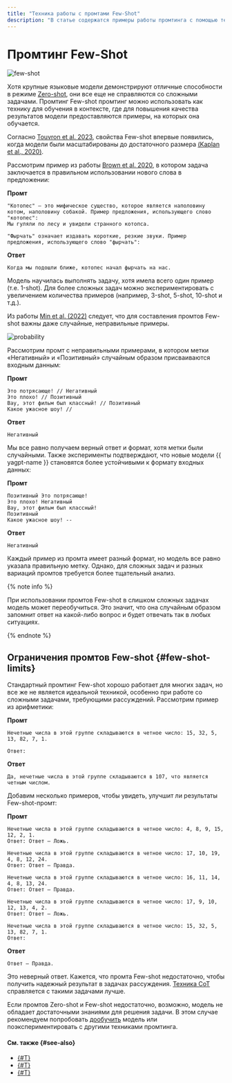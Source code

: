 ```yaml
---
title: "Техника работы с промтами Few-Shot"
description: "В статье содержатся примеры работы промтинга с помощью техники Few-Shot."
---
```


# Промтинг Few-Shot

![few-shot](../../../_assets/foundation-models/studybook/techniques/image-3.svg)

Хотя крупные языковые модели демонстрируют отличные способности в режиме [Zero-shot](zero-shot.md), они все еще не справляются со сложными задачами. Промтинг Few-shot промтинг можно использовать как технику для обучения в контексте, где для повышения качества результатов модели предоставляются примеры, на которых она обучается.

Согласно [Touvron et al. 2023](https://arxiv.org/pdf/2302.13971.pdf), свойства Few-shot впервые появились, когда модели были масштабированы до достаточного размера [(Kaplan et al., 2020)](https://arxiv.org/abs/2001.08361).

Рассмотрим пример из работы [Brown et al. 2020](https://arxiv.org/abs/2005.14165), в котором задача заключается в правильном использовании нового слова в предложении:

**Промт**

```text
"Котопес" — это мифическое существо, которое является наполовину котом, наполовину собакой. Пример предложения, использующего слово "котопес":
Мы гуляли по лесу и увидели странного котопса.

"Фырчать" означает издавать короткие, резкие звуки. Пример предложения, использующего слово "фырчать":
```

**Ответ**

```text
Когда мы подошли ближе, котопес начал фырчать на нас.
```

Модель научилась выполнять задачу, хотя имела всего один пример (т.е. 1-shot). Для более сложных задач можно экспериментировать с увеличением количества примеров (например, 3-shot, 5-shot, 10-shot и т.д.).

Из работы [Min et al. (2022)](https://arxiv.org/abs/2202.12837) следует, что для составления промтов Few-shot важны даже случайные, неправильные примеры. 

![probability](../../../_assets/foundation-models/studybook/techniques/image-4.svg)

Рассмотрим промт с неправильными примерами, в котором метки «Негативный» и «Позитивный» случайным образом присваиваются входным данным:

**Промт**
```text
Это потрясающе! // Негативный
Это плохо! // Позитивный
Вау, этот фильм был классный! // Позитивный
Какое ужасное шоу! //
```

**Ответ**
```text
Негативный
```

Мы все равно получаем верный ответ и формат, хотя метки были случайными. Также эксперименты подтверждают, что новые модели {{ yagpt-name }} становятся более устойчивыми к формату входных данных:

**Промт**
```text
Позитивный Это потрясающе! 
Это плохо! Негативный
Вау, этот фильм был классный!
Позитивный
Какое ужасное шоу! --
```

**Ответ**
```text
Негативный
```

Каждый пример из промта имеет разный формат, но модель все равно указала правильную метку. Однако, для сложных задач и разных вариаций промтов требуется более тщательный анализ.

{% note info %}

При использовании промтов Few-shot в слишком сложных задачах модель может переобучиться. Это значит, что она случайным образом запомнит ответ на какой-либо вопрос и будет отвечать так в любых ситуациях.

{% endnote %}

## Ограничения промтов Few-shot {#few-shot-limits}

Стандартный промтинг Few-shot хорошо работает для многих задач, но все же не является идеальной техникой, особенно при работе со сложными задачами, требующими рассуждений. Рассмотрим пример из арифметики:

**Промт**

```text
Нечетные числа в этой группе складываются в четное число: 15, 32, 5, 13, 82, 7, 1. 

Ответ: 
```

**Ответ**

```
Да, нечетные числа в этой группе складываются в 107, что является четным числом.
```

Добавим несколько примеров, чтобы увидеть, улучшит ли результаты Few-shot-промт:

**Промт**

```text
Нечетные числа в этой группе складываются в четное число: 4, 8, 9, 15, 12, 2, 1.
Ответ: Ответ — Ложь.

Нечетные числа в этой группе складываются в четное число: 17, 10, 19, 4, 8, 12, 24.
Ответ: Ответ — Правда.

Нечетные числа в этой группе складываются в четное число: 16, 11, 14, 4, 8, 13, 24.
Ответ: Ответ — Правда.

Нечетные числа в этой группе складываются в четное число: 17, 9, 10, 12, 13, 4, 2.
Ответ: Ответ — Ложь.

Нечетные числа в этой группе складываются в четное число: 15, 32, 5, 13, 82, 7, 1. 
Ответ: 
```

**Ответ**

```text
Ответ — Правда.
```

Это неверный ответ. Кажется, что промта Few-shot недостаточно, чтобы получить надежный результат в задачах рассуждения. [Техника CoT](CoT.md) справляется с такими задачами лучше.

Если промтов Zero-shot и Few-shot недостаточно, возможно, модель не обладает достаточными знаниями для решения задачи. В этом случае рекомендуем попробовать [дообучить](../../tutorials/yagpt-tuning.md) модель или поэкспериментировать с другими техниками промтинга.

#### См. также {#see-also}

* [{#T}](CoT.md)
* [{#T}](self-consistency.md)
* [{#T}](../../tutorials/yagpt-tuning.md)
